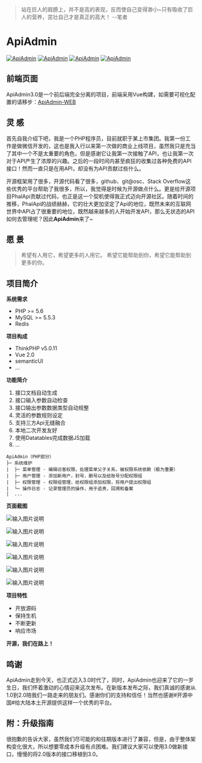 > 站在巨人的肩膀上，并不是高的表现，反而使自己变得渺小~只有吸收了巨人的营养，茁壮自己才是真正的高大！ --笔者


# ApiAdmin
[![ApiAdmin](https://img.shields.io/hexpm/l/plug.svg)](http://www.apiadmin.org/)
[![ApiAdmin](https://img.shields.io/badge/release-v3.0.4-blue.svg)](http://www.apiadmin.org/)
[![ApiAdmin](https://img.shields.io/wercker/ci/wercker/docs.svg)](http://www.apiadmin.org/)
[![ApiAdmin](https://img.shields.io/badge/ApiAdmin-v3.0.4-brightgreen.svg)](http://www.apiadmin.org/)

## 前端页面
ApiAdmin3.0是一个前后端完全分离的项目，前端采用Vue构建，如需要可视化配置的请移步：[ApiAdmin-WEB](https://github.com/Zhao-github/ApiAdmin-WEB)

## 灵 感

首先自我介绍下吧，我是一个PHP程序员，目前就职于某上市集团。我第一份工作是做微信开发的，这也是我入行以来第一次做的商业上线项目，虽然我只是充当了其中一个不是太重要的角色，但是感谢它让我第一次接触了API，也让我第一次对于API产生了浓厚的兴趣。之后的一段时间内甚至疯狂的收集过各种免费的API接口！然而一直只是在用API，却没有为API贡献过些什么。

开源框架用了很多，开源代码看了很多，github、git@osc、Stack Overflow这些优秀的平台帮助了我很多，所以，我觉得是时候为开源做点什么。更是给开源项目PhalApi贡献过代码，也正是这一个契机使得我正式迈向开源社区。随着时间的推移，PhalApi的战绩赫赫，它的壮大更加坚定了Api的地位，既然未来的互联网世界中API占了很重要的地位，既然越来越多的人开始开发API，那么无状态的API如何去管理呢？因此**ApiAdmin**来了~

## 愿 景

> 希望有人用它，希望更多的人用它。
> 希望它能帮助到你，希望它能帮助到更多的你。

## 项目简介

**系统需求**

- PHP >= 5.6
- MySQL >= 5.5.3
- Redis

**项目构成**

- ThinkPHP v5.0.11
- Vue 2.0
- semanticUI
- ...

**功能简介**

 1. 接口文档自动生成
 2. 接口输入参数自动检查
 3. 接口输出参数数据类型自动规整
 4. 灵活的参数规则设定
 5. 支持三方Api无缝融合
 6. 本地二次开发友好
 7. 使用Datatables完成数据JS加载
 8. ...
 
 ```
 ApiAdmin（PHP部分）
 ├─ 系统维护
 |  ├─ 菜单管理 - 编辑访客权限，处理菜单父子关系，被权限系统依赖（极为重要）
 |  ├─ 用户管理 - 添加新用户，封号，删号以及给账号分配权限组
 |  ├─ 权限管理 - 权限组管理，给权限组添加权限，将用户提出权限组
 |  └─ 操作日志 - 记录管理员的操作，用于追责，回溯和备案
 |  ...
 ```

**页面截图**

![输入图片说明](https://gitee.com/uploads/images/2018/0224/095358_19cb42d0_110856.png "api.png")

![输入图片说明](https://gitee.com/uploads/images/2018/0224/095410_55dc23e1_110856.png "app.png")

![输入图片说明](https://gitee.com/uploads/images/2018/0224/095420_bddff990_110856.png "auth1.png")

![输入图片说明](https://gitee.com/uploads/images/2018/0224/095427_fa86e42d_110856.png "auth2.png")

![输入图片说明](https://gitee.com/uploads/images/2018/0224/095436_3600de17_110856.png "lock.png")

![输入图片说明](https://gitee.com/uploads/images/2018/0224/095444_d2a88da0_110856.png "user.png")

**项目特性**

- 开放源码
- 保持生机
- 不断更新
- 响应市场

**开源，我们在路上！**

## 鸣谢

ApiAdmin走到今天，也正式迈入3.0时代了，同时，ApiAdmin也迎来了它的一岁生日，我们怀着激动的心情迎来这次发布。在新版本发布之际，我们真诚的感谢从1.0到2.0陪我们一路走来的朋友们。感谢你们的支持和信任！当然也感谢#开源中国#给大陆本土开源提供这样一个优秀的平台。

## 附：升级指南

很抱歉的告诉大家，虽然我们尽可能的和往期版本进行了兼容，但是，由于整体架构变化很大，所以想要零成本升级有点困难。我们建议大家可以使用3.0做新接口，慢慢的将2.0版本的接口移植到3.0。
